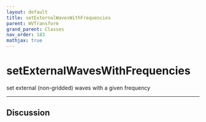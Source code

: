 ```yaml
---
layout: default
title: setExternalWavesWithFrequencies
parent: WVTransform
grand_parent: Classes
nav_order: 183
mathjax: true
---
```


#  setExternalWavesWithFrequencies

set external (non-gridded) waves with a given frequency


---

## Discussion

  
